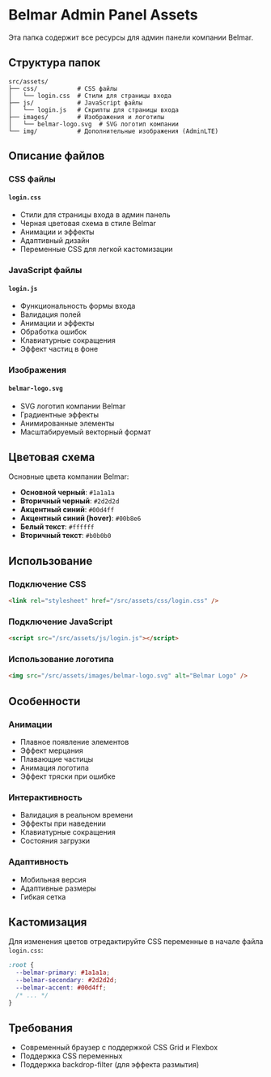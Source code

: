 # Belmar Admin Panel Assets

Эта папка содержит все ресурсы для админ панели компании Belmar.

## Структура папок

```
src/assets/
├── css/           # CSS файлы
│   └── login.css  # Стили для страницы входа
├── js/            # JavaScript файлы
│   └── login.js   # Скрипты для страницы входа
├── images/        # Изображения и логотипы
│   └── belmar-logo.svg  # SVG логотип компании
└── img/           # Дополнительные изображения (AdminLTE)
```

## Описание файлов

### CSS файлы

#### `login.css`
- Стили для страницы входа в админ панель
- Черная цветовая схема в стиле Belmar
- Анимации и эффекты
- Адаптивный дизайн
- Переменные CSS для легкой кастомизации

### JavaScript файлы

#### `login.js`
- Функциональность формы входа
- Валидация полей
- Анимации и эффекты
- Обработка ошибок
- Клавиатурные сокращения
- Эффект частиц в фоне

### Изображения

#### `belmar-logo.svg`
- SVG логотип компании Belmar
- Градиентные эффекты
- Анимированные элементы
- Масштабируемый векторный формат

## Цветовая схема

Основные цвета компании Belmar:
- **Основной черный**: `#1a1a1a`
- **Вторичный черный**: `#2d2d2d`
- **Акцентный синий**: `#00d4ff`
- **Акцентный синий (hover)**: `#00b8e6`
- **Белый текст**: `#ffffff`
- **Вторичный текст**: `#b0b0b0`

## Использование

### Подключение CSS
```html
<link rel="stylesheet" href="/src/assets/css/login.css" />
```

### Подключение JavaScript
```html
<script src="/src/assets/js/login.js"></script>
```

### Использование логотипа
```html
<img src="/src/assets/images/belmar-logo.svg" alt="Belmar Logo" />
```

## Особенности

### Анимации
- Плавное появление элементов
- Эффект мерцания
- Плавающие частицы
- Анимация логотипа
- Эффект тряски при ошибке

### Интерактивность
- Валидация в реальном времени
- Эффекты при наведении
- Клавиатурные сокращения
- Состояния загрузки

### Адаптивность
- Мобильная версия
- Адаптивные размеры
- Гибкая сетка

## Кастомизация

Для изменения цветов отредактируйте CSS переменные в начале файла `login.css`:

```css
:root {
  --belmar-primary: #1a1a1a;
  --belmar-secondary: #2d2d2d;
  --belmar-accent: #00d4ff;
  /* ... */
}
```

## Требования

- Современный браузер с поддержкой CSS Grid и Flexbox
- Поддержка CSS переменных
- Поддержка backdrop-filter (для эффекта размытия) 